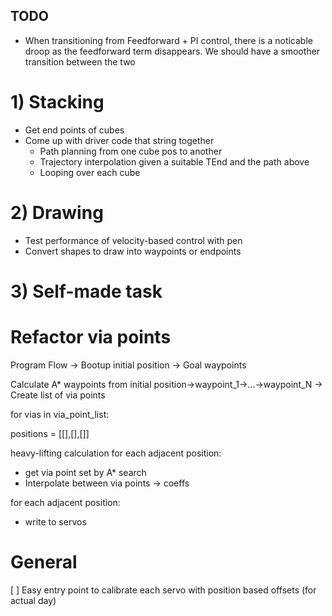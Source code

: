 ## TODO

- When transitioning from Feedforward + PI control, there is a noticable droop as the feedforward term disappears. We should have a smoother transition between the two

# 1) Stacking
- Get end points of cubes
- Come up with driver code that string together
  - Path planning from one cube pos to another
  - Trajectory interpolation given a suitable TEnd and the path above
  - Looping over each cube

# 2) Drawing
- Test performance of velocity-based control with pen
- Convert shapes to draw into waypoints or endpoints

# 3) Self-made task



# Refactor via points

Program Flow
-> Bootup initial position
-> Goal waypoints

Calculate A* waypoints from initial position->waypoint_1->...->waypoint_N
-> Create list of via points

for vias in via_point_list:

positions = [[],[],[]]

heavy-lifting calculation
  for each adjacent position:
  - get via point set by A* search
  - Interpolate between via points -> coeffs

for each adjacent position:
- write to servos


# General
[ ] Easy entry point to calibrate each servo with position based offsets (for actual day)